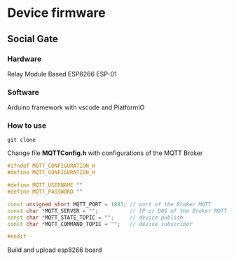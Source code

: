 # Device firmware

## Social Gate

### Hardware

Relay Module Based ESP8266 ESP-01

### Software

Arduino framework with vscode and PlatformIO

### How to use

```
git clone
```

Change file **MQTTConfig.h** with configurations of the MQTT Broker

```c++
#ifndef MQTT_CONFIGURATION_H
#define MQTT_CONFIGURATION_H

#define MQTT_USERNAME ""
#define MQTT_PASSWORD ""

const unsigned short MQTT_PORT = 1883; // port of the Broker MQTT
const char *MQTT_SERVER = "";          // IP or DNS of the Broker MQTT
const char *MQTT_STATE_TOPIC = "";     // device publish
const char *MQTT_COMMAND_TOPIC = "";   // device subscriber

#endif
```

Build and upload esp8266 board